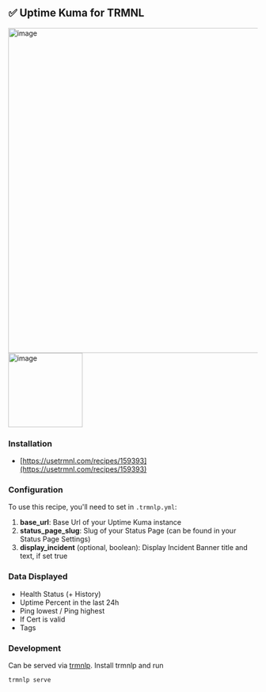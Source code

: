 ## ✅ Uptime Kuma for TRMNL

<img width="976" height="656" alt="image" src="https://github.com/user-attachments/assets/3a523818-4932-4857-b912-1749cd15105f" />

<img width="150" alt="image" src="https://usetrmnl.com/images/brand/badges/light/works-with-trmnl/trmnl-badge-works-with-light.svg" />

### Installation
* [https://usetrmnl.com/recipes/159393](https://usetrmnl.com/recipes/159393)

### Configuration

To use this recipe, you'll need to set in `.trmnlp.yml`:

1. **base_url**: Base Url of your Uptime Kuma instance 
2. **status_page_slug**: Slug of your Status Page (can be found in your Status Page Settings)
3. **display_incident** (optional, boolean): Display Incident Banner title and text, if set true

### Data Displayed

* Health Status (+ History)
* Uptime Percent in the last 24h
* Ping lowest / Ping highest
* If Cert is valid
* Tags


### Development
Can be served via [trmnlp](https://github.com/usetrmnl/trmnlp). Install trmnlp and run
```
trmnlp serve
```
